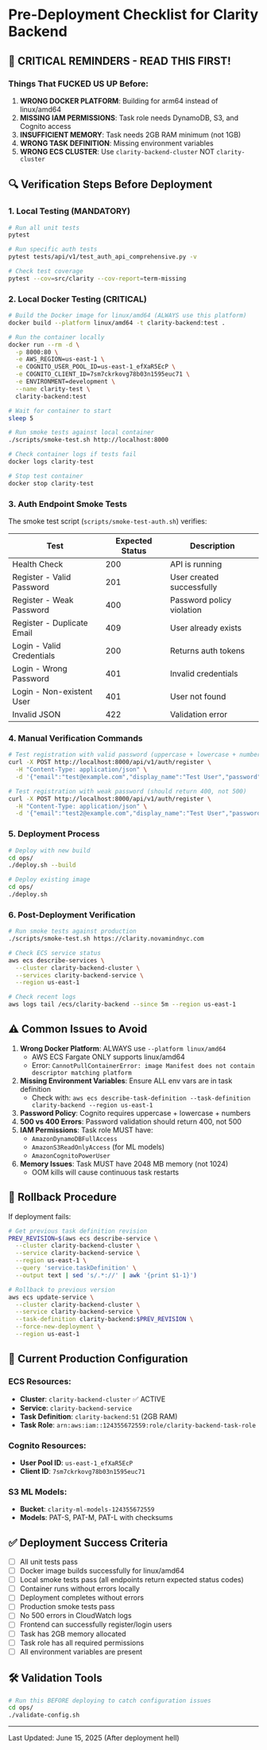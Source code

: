 # Pre-Deployment Checklist for Clarity Backend

## 🚨 CRITICAL REMINDERS - READ THIS FIRST!

### Things That FUCKED US UP Before:
1. **WRONG DOCKER PLATFORM**: Building for arm64 instead of linux/amd64
2. **MISSING IAM PERMISSIONS**: Task role needs DynamoDB, S3, and Cognito access
3. **INSUFFICIENT MEMORY**: Task needs 2GB RAM minimum (not 1GB)
4. **WRONG TASK DEFINITION**: Missing environment variables
5. **WRONG ECS CLUSTER**: Use `clarity-backend-cluster` NOT `clarity-cluster`

## 🔍 Verification Steps Before Deployment

### 1. Local Testing (MANDATORY)

```bash
# Run all unit tests
pytest

# Run specific auth tests
pytest tests/api/v1/test_auth_api_comprehensive.py -v

# Check test coverage
pytest --cov=src/clarity --cov-report=term-missing
```

### 2. Local Docker Testing (CRITICAL)

```bash
# Build the Docker image for linux/amd64 (ALWAYS use this platform)
docker build --platform linux/amd64 -t clarity-backend:test .

# Run the container locally
docker run --rm -d \
  -p 8000:80 \
  -e AWS_REGION=us-east-1 \
  -e COGNITO_USER_POOL_ID=us-east-1_efXaR5EcP \
  -e COGNITO_CLIENT_ID=7sm7ckrkovg78b03n1595euc71 \
  -e ENVIRONMENT=development \
  --name clarity-test \
  clarity-backend:test

# Wait for container to start
sleep 5

# Run smoke tests against local container
./scripts/smoke-test.sh http://localhost:8000

# Check container logs if tests fail
docker logs clarity-test

# Stop test container
docker stop clarity-test
```

### 3. Auth Endpoint Smoke Tests

The smoke test script (`scripts/smoke-test-auth.sh`) verifies:

| Test | Expected Status | Description |
|------|----------------|-------------|
| Health Check | 200 | API is running |
| Register - Valid Password | 201 | User created successfully |
| Register - Weak Password | 400 | Password policy violation |
| Register - Duplicate Email | 409 | User already exists |
| Login - Valid Credentials | 200 | Returns auth tokens |
| Login - Wrong Password | 401 | Invalid credentials |
| Login - Non-existent User | 401 | User not found |
| Invalid JSON | 422 | Validation error |

### 4. Manual Verification Commands

```bash
# Test registration with valid password (uppercase + lowercase + numbers)
curl -X POST http://localhost:8000/api/v1/auth/register \
  -H "Content-Type: application/json" \
  -d '{"email":"test@example.com","display_name":"Test User","password":"SecurePass123"}'

# Test registration with weak password (should return 400, not 500)
curl -X POST http://localhost:8000/api/v1/auth/register \
  -H "Content-Type: application/json" \
  -d '{"email":"test2@example.com","display_name":"Test User","password":"weakpassword"}'
```

### 5. Deployment Process

```bash
# Deploy with new build
cd ops/
./deploy.sh --build

# Deploy existing image
cd ops/
./deploy.sh
```

### 6. Post-Deployment Verification

```bash
# Run smoke tests against production
./scripts/smoke-test.sh https://clarity.novamindnyc.com

# Check ECS service status
aws ecs describe-services \
  --cluster clarity-backend-cluster \
  --services clarity-backend-service \
  --region us-east-1

# Check recent logs
aws logs tail /ecs/clarity-backend --since 5m --region us-east-1
```

## ⚠️ Common Issues to Avoid

1. **Wrong Docker Platform**: ALWAYS use `--platform linux/amd64`
   - AWS ECS Fargate ONLY supports linux/amd64
   - Error: `CannotPullContainerError: image Manifest does not contain descriptor matching platform`
2. **Missing Environment Variables**: Ensure ALL env vars are in task definition
   - Check with: `aws ecs describe-task-definition --task-definition clarity-backend --region us-east-1`
3. **Password Policy**: Cognito requires uppercase + lowercase + numbers
4. **500 vs 400 Errors**: Password validation should return 400, not 500
5. **IAM Permissions**: Task role MUST have:
   - `AmazonDynamoDBFullAccess`
   - `AmazonS3ReadOnlyAccess` (for ML models)
   - `AmazonCognitoPowerUser`
6. **Memory Issues**: Task MUST have 2048 MB memory (not 1024)
   - OOM kills will cause continuous task restarts

## 🚨 Rollback Procedure

If deployment fails:

```bash
# Get previous task definition revision
PREV_REVISION=$(aws ecs describe-service \
  --cluster clarity-backend-cluster \
  --service clarity-backend-service \
  --region us-east-1 \
  --query 'service.taskDefinition' \
  --output text | sed 's/.*://' | awk '{print $1-1}')

# Rollback to previous version
aws ecs update-service \
  --cluster clarity-backend-cluster \
  --service clarity-backend-service \
  --task-definition clarity-backend:$PREV_REVISION \
  --force-new-deployment \
  --region us-east-1
```

## 🔐 Current Production Configuration

### ECS Resources:
- **Cluster**: `clarity-backend-cluster` ✅ ACTIVE
- **Service**: `clarity-backend-service`
- **Task Definition**: `clarity-backend:51` (2GB RAM)
- **Task Role**: `arn:aws:iam::124355672559:role/clarity-backend-task-role`

### Cognito Resources:
- **User Pool ID**: `us-east-1_efXaR5EcP`
- **Client ID**: `7sm7ckrkovg78b03n1595euc71`

### S3 ML Models:
- **Bucket**: `clarity-ml-models-124355672559`
- **Models**: PAT-S, PAT-M, PAT-L with checksums

## ✅ Deployment Success Criteria

- [ ] All unit tests pass
- [ ] Docker image builds successfully for linux/amd64
- [ ] Local smoke tests pass (all endpoints return expected status codes)
- [ ] Container runs without errors locally
- [ ] Deployment completes without errors
- [ ] Production smoke tests pass
- [ ] No 500 errors in CloudWatch logs
- [ ] Frontend can successfully register/login users
- [ ] Task has 2GB memory allocated
- [ ] Task role has all required permissions
- [ ] All environment variables are present

## 🛠️ Validation Tools

```bash
# Run this BEFORE deploying to catch configuration issues
cd ops/
./validate-config.sh
```

---

Last Updated: June 15, 2025 (After deployment hell)